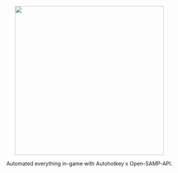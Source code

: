 <p align="center">
  <img src="https://res.cloudinary.com/robbyajm/image/upload/v1594458639/BTTDM-v3-UI_up16cw.png" width="400">
</p>
  <p align="center">
    Automated everything in-game with Autohotkey x Open-SAMP-API.
  </p>
